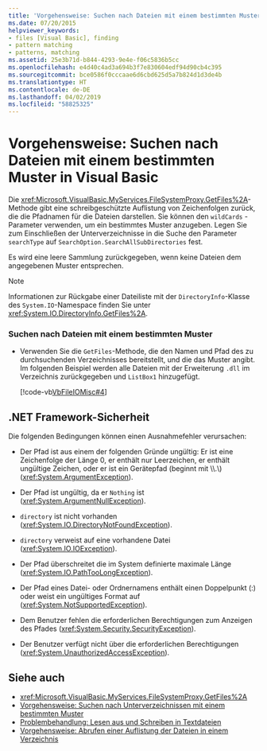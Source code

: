 ```yaml
---
title: 'Vorgehensweise: Suchen nach Dateien mit einem bestimmten Muster in Visual Basic'
ms.date: 07/20/2015
helpviewer_keywords:
- files [Visual Basic], finding
- pattern matching
- patterns, matching
ms.assetid: 25e3b71d-b844-4293-9e4e-f06c5836b5cc
ms.openlocfilehash: e4d40c4ad3a694b3f7e830604edf94d90cb4c395
ms.sourcegitcommit: bce0586f0cccaae6d6cbd625d5a7b824d1d3de4b
ms.translationtype: HT
ms.contentlocale: de-DE
ms.lasthandoff: 04/02/2019
ms.locfileid: "58825325"
---
```

# <a name="how-to-find-files-with-a-specific-pattern-in-visual-basic"></a>Vorgehensweise: Suchen nach Dateien mit einem bestimmten Muster in Visual Basic
Die <xref:Microsoft.VisualBasic.MyServices.FileSystemProxy.GetFiles%2A>-Methode gibt eine schreibgeschützte Auflistung von Zeichenfolgen zurück, die die Pfadnamen für die Dateien darstellen. Sie können den `wildCards` -Parameter verwenden, um ein bestimmtes Muster anzugeben. Legen Sie zum Einschließen der Unterverzeichnisse in die Suche den Parameter `searchType` auf `SearchOption.SearchAllSubDirectories` fest.  
  
 Es wird eine leere Sammlung zurückgegeben, wenn keine Dateien dem angegebenen Muster entsprechen.  
  
> [!NOTE]
>  Informationen zur Rückgabe einer Dateiliste mit der `DirectoryInfo`-Klasse des `System.IO`-Namespace finden Sie unter <xref:System.IO.DirectoryInfo.GetFiles%2A>.  
  
### <a name="to-find-files-with-a-specified-pattern"></a>Suchen nach Dateien mit einem bestimmten Muster  
  
-   Verwenden Sie die `GetFiles`-Methode, die den Namen und Pfad des zu durchsuchenden Verzeichnisses bereitstellt, und die das Muster angibt. Im folgenden Beispiel werden alle Dateien mit der Erweiterung `.dll` im Verzeichnis zurückgegeben und `ListBox1` hinzugefügt.  
  
     [!code-vb[VbFileIOMisc#4](~/samples/snippets/visualbasic/VS_Snippets_VBCSharp/VbFileIOMisc/VB/Class1.vb#4)]  
  
## <a name="net-framework-security"></a>.NET Framework-Sicherheit  
 Die folgenden Bedingungen können einen Ausnahmefehler verursachen:  
  
-   Der Pfad ist aus einem der folgenden Gründe ungültig: Er ist eine Zeichenfolge der Länge 0, er enthält nur Leerzeichen, er enthält ungültige Zeichen, oder er ist ein Gerätepfad (beginnt mit \\\\.\\) (<xref:System.ArgumentException>).  
  
-   Der Pfad ist ungültig, da er `Nothing` ist (<xref:System.ArgumentNullException>).  
  
-   `directory` ist nicht vorhanden (<xref:System.IO.DirectoryNotFoundException>).  
  
-   `directory` verweist auf eine vorhandene Datei (<xref:System.IO.IOException>).  
  
-   Der Pfad überschreitet die im System definierte maximale Länge (<xref:System.IO.PathTooLongException>).  
  
-   Der Pfad eines Datei- oder Ordnernamens enthält einen Doppelpunkt (:) oder weist ein ungültiges Format auf (<xref:System.NotSupportedException>).  
  
-   Dem Benutzer fehlen die erforderlichen Berechtigungen zum Anzeigen des Pfades (<xref:System.Security.SecurityException>).  
  
-   Der Benutzer verfügt nicht über die erforderlichen Berechtigungen (<xref:System.UnauthorizedAccessException>).  
  
## <a name="see-also"></a>Siehe auch

- <xref:Microsoft.VisualBasic.MyServices.FileSystemProxy.GetFiles%2A>
- [Vorgehensweise: Suchen nach Unterverzeichnissen mit einem bestimmten Muster](../../../../visual-basic/developing-apps/programming/drives-directories-files/how-to-find-subdirectories-with-a-specific-pattern.md)
- [Problembehandlung: Lesen aus und Schreiben in Textdateien](../../../../visual-basic/developing-apps/programming/drives-directories-files/troubleshooting-reading-from-and-writing-to-text-files.md)
- [Vorgehensweise: Abrufen einer Auflistung der Dateien in einem Verzeichnis](../../../../visual-basic/developing-apps/programming/drives-directories-files/how-to-get-the-collection-of-files-in-a-directory.md)
